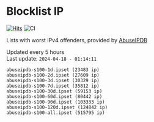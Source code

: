 # Blocklist IP

[![Hits](https://hits.seeyoufarm.com/api/count/incr/badge.svg?url=https%3A%2F%2Fgithub.com%2Fborestad%2Fblocklist-ip%2F&count_bg=%2379C83D&title_bg=%23555555&icon=&icon_color=%23E7E7E7&title=hits&edge_flat=false)](https://hits.seeyoufarm.com)  ![CI](https://img.shields.io/github/workflow/status/borestad/blocklist-ip/CI?style=flat-square)

Lists with worst IPv4 offenders, provided by [AbuseIPDB](https://www.abuseipdb.com/)

<!-- FOOTER-PLACEHOLDER -->
Updated every 5 hours<br>
Last update: `2024-04-18 - 01:14:11`
```
abuseipdb-s100-1d.ipset (23483 ip)
abuseipdb-s100-2d.ipset (27609 ip)
abuseipdb-s100-3d.ipset (30329 ip)
abuseipdb-s100-7d.ipset (35812 ip)
abuseipdb-s100-30d.ipset (59153 ip)
abuseipdb-s100-60d.ipset (80442 ip)
abuseipdb-s100-90d.ipset (103333 ip)
abuseipdb-s100-120d.ipset (124842 ip)
abuseipdb-s100-all.ipset (515795 ip)
```
